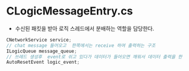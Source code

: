 # CLogicMessageEntry.cs

- 수신된 패킷을 받아 로직 스레드에서 분배하는 역할을 담당한다.

```csharp
CNetworkService service;
// chat message 들어오고  한쪽에서는 receive 하여 출력하는 구조
ILogicQueue message_queue;
// 쓰레드 생성후  event로 쉬고 있다가 데이터가 들어오면 깨워서 데이터 출력을 한
AutoResetEvent logic_event;
```